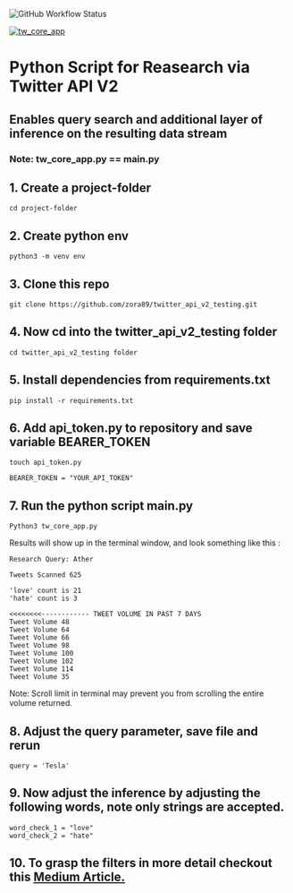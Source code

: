 ![GitHub Workflow Status](https://img.shields.io/github/workflow/status/zora89/twitter_api_v2_testing/Python%20application?style=for-the-badge)

[![tw_core_app](https://circleci.com/gh/zora89/twitter_api_v2_testing.svg?style=shield)](https://app.circleci.com/pipelines/github/zora89)

# Python Script for Reasearch via Twitter API V2

## Enables query search and additional layer of inference on the resulting data stream

### Note: tw_core_app.py == main.py 

## 1. Create a project-folder

```
cd project-folder
```

## 2. Create python env 

```
python3 -m venv env
```

## 3. Clone this repo

```
git clone https://github.com/zora89/twitter_api_v2_testing.git
```

## 4. Now cd into the twitter_api_v2_testing folder

```
cd twitter_api_v2_testing folder
```

## 5. Install dependencies from requirements.txt

```
pip install -r requirements.txt 
```
## 6. Add api_token.py to repository and save variable BEARER_TOKEN

```
touch api_token.py 
```
```
BEARER_TOKEN = "YOUR_API_TOKEN"
```
## 7. Run the python script main.py 

```
Python3 tw_core_app.py
```
>
Results will show up in the terminal window, and look something like this :

```
Research Query: Ather

Tweets Scanned 625

'love' count is 21 
'hate' count is 3

<<<<<<<<------------ TWEET VOLUME IN PAST 7 DAYS
Tweet Volume 48
Tweet Volume 64
Tweet Volume 66
Tweet Volume 98
Tweet Volume 100
Tweet Volume 102
Tweet Volume 114
Tweet Volume 35
```

Note: Scroll limit in terminal may prevent you from scrolling the entire volume returned. 
>
## 8. Adjust the query parameter, save file and rerun

```
query = 'Tesla'
```

## 9. Now adjust the inference by adjusting the following words, note only strings are accepted. 

```
word_check_1 = "love"
word_check_2 = "hate"

```

## 10. To grasp the filters in more detail checkout this [Medium Article.](https://medium.com/@zorawar.purohit/python-beginners-research-with-twitter-api-v2-11f038c70368)